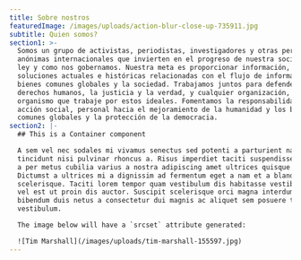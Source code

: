 ```yaml
---
title: Sobre nostros
featuredImage: /images/uploads/action-blur-close-up-735911.jpg
subtitle: Quien somos?
section1: >-
  Somos un grupo de activistas, periodistas, investigadores y otras personas
  anónimas internacionales que invierten en el progreso de nuestra sociedad, la
  ley y como nos gobernamos. Nuestra meta es proporcionar información,
  soluciones actuales e históricas relacionadas con el flujo de información, los
  bienes comunes globales y la sociedad. Trabajamos juntos para defender los
  derechos humanos, la justicia y la verdad, y cualquier organización, grupo o
  organismo que trabaje por estos ideales. Fomentamos la responsabilidad y
  acción social, personal hacia el mejoramiento de la humanidad y los bienes
  comunes globales y la protección de la democracia.
section2: |-
  ## This is a Container component

  A sem vel nec sodales mi vivamus senectus sed potenti a parturient nascetur
  tincidunt nisi pulvinar rhoncus a. Risus imperdiet taciti suspendisse facilisi
  a per metus cubilia varius a nostra adipiscing amet ultrices quisque ac mi a.
  Dictumst a ultrices mi a dignissim ad fermentum eget a nam et a blandit
  scelerisque. Taciti lorem tempor quam vestibulum dis habitasse vestibulum diam
  vel est ut proin dis auctor. Suscipit scelerisque orci magna interdum vel
  bibendum duis netus a consectetur dui magnis ac aliquet sem posuere tincidunt
  vestibulum.

  The image below will have a `srcset` attribute generated:

  ![Tim Marshall](/images/uploads/tim-marshall-155597.jpg)
---
```


